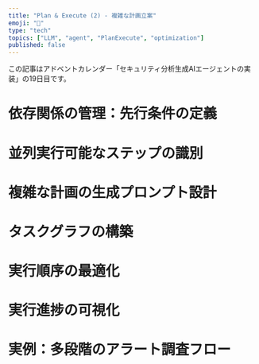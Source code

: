 ```yaml
---
title: "Plan & Execute (2) - 複雑な計画立案"
emoji: "🎯"
type: "tech"
topics: ["LLM", "agent", "PlanExecute", "optimization"]
published: false
---
```


この記事はアドベントカレンダー「セキュリティ分析生成AIエージェントの実装」の19日目です。

# 依存関係の管理：先行条件の定義

# 並列実行可能なステップの識別

# 複雑な計画の生成プロンプト設計

# タスクグラフの構築

# 実行順序の最適化

# 実行進捗の可視化

# 実例：多段階のアラート調査フロー
